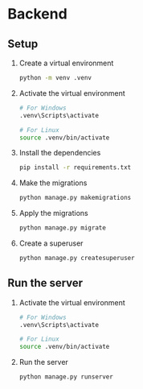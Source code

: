 # Backend

## Setup

1. Create a virtual environment

   ```bash
   python -m venv .venv
   ```

2. Activate the virtual environment

   ```bash
   # For Windows
   .venv\Scripts\activate

   # For Linux
   source .venv/bin/activate
   ```

3. Install the dependencies

   ```bash
   pip install -r requirements.txt
   ```

4. Make the migrations

   ```bash
   python manage.py makemigrations
   ```

5. Apply the migrations

   ```bash
   python manage.py migrate
   ```

6. Create a superuser

   ```bash
   python manage.py createsuperuser
   ```

## Run the server

1. Activate the virtual environment

   ```bash
   # For Windows
   .venv\Scripts\activate

   # For Linux
   source .venv/bin/activate
   ```

2. Run the server

   ```bash
   python manage.py runserver
   ```
